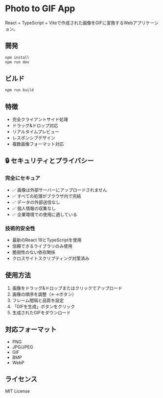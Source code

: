 # Photo to GIF App

React + TypeScript + Viteで作成された画像をGIFに変換するWebアプリケーション。

## 開発

```bash
npm install
npm run dev
```

## ビルド

```bash
npm run build
```

## 特徴

- 完全クライアントサイド処理
- ドラッグ&ドロップ対応
- リアルタイムプレビュー
- レスポンシブデザイン
- 複数画像フォーマット対応

## 🔒 セキュリティとプライバシー

### 完全にセキュア
- ✅ 画像は外部サーバーにアップロードされません
- ✅ すべての処理がブラウザ内で完結
- ✅ データの外部送信なし
- ✅ 個人情報の収集なし
- ✅ 企業環境での使用に適している

### 技術的安全性
- 最新のReact 19とTypeScriptを使用
- 信頼できるライブラリのみ使用
- 脆弱性のない依存関係
- クロスサイトスクリプティング対策済み

## 使用方法

1. 画像をドラッグ&ドロップまたはクリックでアップロード
2. 画像の順序を調整（←→ボタン）
3. フレーム間隔と品質を設定
4. 「GIFを生成」ボタンをクリック
5. 生成されたGIFをダウンロード

## 対応フォーマット

- PNG
- JPG/JPEG
- GIF
- BMP
- WebP

## ライセンス

MIT License
